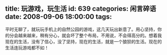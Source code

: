 title: 玩游戏，玩生活
id: 639
categories: 闲言碎语
date: 2008-09-06 18:00:00
tags:
---

平时无聊了，就玩玩手机上的自然公园的游戏，这几天玩出新意了。用心坚持，你的分会越来越来，稍有分心，就会坏了整个布局，不用说，不会得高分的。想着我现在的生活，没有了信心，没了坚持，现在的生活，就是一个狼狈的生活。现在的生活连玩游戏都不如！
